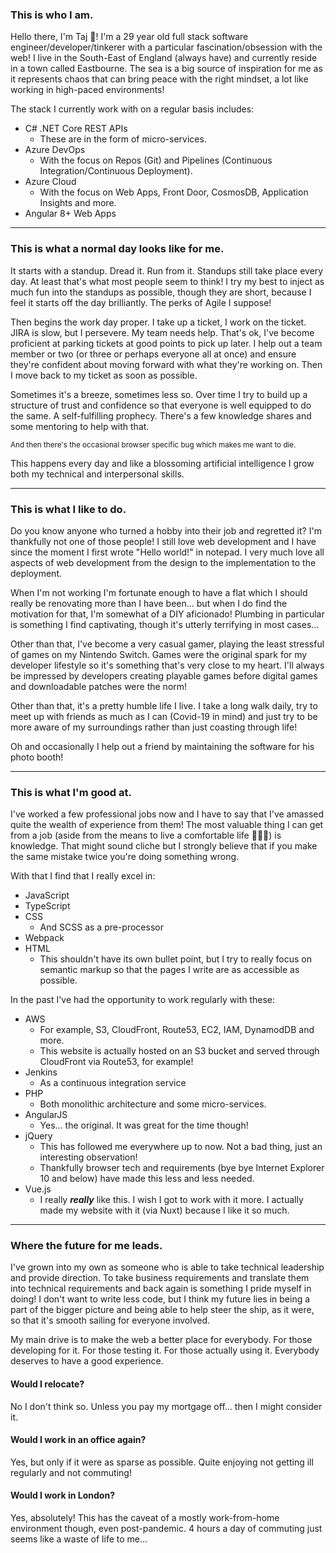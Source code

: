 ### This is who I am.
Hello there, I'm Taj 👋! I'm a 29 year old full stack software engineer/developer/tinkerer with a particular fascination/obsession with the web! I live in the South-East of England (always have) and currently reside in a town called Eastbourne. The sea is a big source of inspiration for me as it represents chaos that can bring peace with the right mindset, a lot like working in high-paced environments!

The stack I currently work with on a regular basis includes:

- C# .NET Core REST APIs
  - These are in the form of micro-services.
- Azure DevOps
  - With the focus on Repos (Git) and Pipelines (Continuous Integration/Continuous Deployment).
- Azure Cloud
  - With the focus on Web Apps, Front Door, CosmosDB, Application Insights and more.
- Angular 8+ Web Apps

---

### This is what a normal day looks like for me.
It starts with a standup. Dread it. Run from it. Standups still take place every day. At least that's what most people seem to think! I try my best to inject as much fun into the standups as possible, though they are short, because I feel it starts off the day brilliantly. The perks of Agile I suppose!

Then begins the work day proper. I take up a ticket, I work on the ticket. JIRA is slow, but I persevere. My team needs help. That's ok, I've become proficient at parking tickets at good points to pick up later. I help out a team member or two (or three or perhaps everyone all at once) and ensure they're confident about moving forward with what they're working on. Then I move back to my ticket as soon as possible.

Sometimes it's a breeze, sometimes less so. Over time I try to build up a structure of trust and confidence so that everyone is well equipped to do the same. A self-fulfilling prophecy. There's a few knowledge shares and some mentoring to help with that.

<small>And then there's the occasional browser specific bug which makes me want to die.</small>

This happens every day and like a blossoming artificial intelligence I grow both my technical and interpersonal skills.

---

### This is what I like to do.
Do you know anyone who turned a hobby into their job and regretted it? I'm thankfully not one of those people! I still love web development and I have since the moment I first wrote "Hello world!" in notepad. I very much love all aspects of web development from the design to the implementation to the deployment.

When I'm not working I'm fortunate enough to have a flat which I should really be renovating more than I have been... but when I do find the motivation for that, I'm somewhat of a DIY aficionado! Plumbing in particular is something I find captivating, though it's utterly terrifying in most cases...

Other than that, I've become a very casual gamer, playing the least stressful of games on my Nintendo Switch. Games were the original spark for my developer lifestyle so it's something that's very close to my heart. I'll always be impressed by developers creating playable games before digital games and downloadable patches were the norm!

Other than that, it's a pretty humble life I live. I take a long walk daily, try to meet up with friends as much as I can (Covid-19 in mind) and just try to be more aware of my surroundings rather than just coasting through life!

Oh and occasionally I help out a friend by maintaining the software for his photo booth!

---

### This is what I'm good at.
I've worked a few professional jobs now and I have to say that I've amassed quite the wealth of experience from them! The most valuable thing I can get from a job (aside from the means to live a comfortable life 🤑🤑🤑) is knowledge. That might sound cliche but I strongly believe that if you make the same mistake twice you're doing something wrong.

With that I find that I really excel in:
- JavaScript
- TypeScript
- CSS
  - And SCSS as a pre-processor
- Webpack
- HTML
  - This shouldn't have its own bullet point, but I try to really focus on semantic markup so that the pages I write are as accessible as possible.

In the past I've had the opportunity to work regularly with these:
- AWS
  - For example, S3, CloudFront, Route53, EC2, IAM, DynamodDB and more.
  - This website is actually hosted on an S3 bucket and served through CloudFront via Route53, for example!
- Jenkins
  - As a continuous integration service
- PHP
  - Both monolithic architecture and some micro-services.
- AngularJS
  - Yes... the original. It was great for the time though!
- jQuery
  - This has followed me everywhere up to now. Not a bad thing, just an interesting observation!
  - Thankfully browser tech and requirements (bye bye Internet Explorer 10 and below) have made this less and less needed.
- Vue.js
  - I really **_really_** like this. I wish I got to work with it more. I actually made my website with it (via Nuxt) because I like it so much.

---

### Where the future for me leads.
I've grown into my own as someone who is able to take technical leadership and provide direction. To take business requirements and translate them into technical requirements and back again is something I pride myself in doing! I don't want to write less code, but I think my future lies in being a part of the bigger picture and being able to help steer the ship, as it were, so that it's smooth sailing for everyone involved.

My main drive is to make the web a better place for everybody. For those developing for it. For those testing it. For those actually using it. Everybody deserves to have a good experience.

#### Would I relocate?
No I don't think so. Unless you pay my mortgage off... then I might consider it.

#### Would I work in an office again?
Yes, but only if it were as sparse as possible. Quite enjoying not getting ill regularly and not commuting!

#### Would I work in London?
Yes, absolutely! This has the caveat of a mostly work-from-home environment though, even post-pandemic. 4 hours a day of commuting just seems like a waste of life to me...
